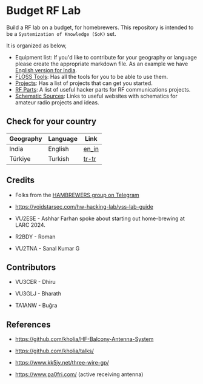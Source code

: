 # Budget RF Lab

Build a RF lab on a budget,  for homebrewers. This repository is intended to be a `Systemization of Knowledge (SoK)` set.

It is organized as below,
- Equipment list: If you'd like to contribute for your geography or language please create the appropriate markdown file. As an example we have [English version for India](en_in.md).
- [FLOSS Tools](FLOSS_Tools.md): Has all the tools for you to be able to use them.
- [Projects](Projects.md): Has a list of projects that can get you started.
- [RF Parts](RFParts.md): A list of useful hacker parts for RF communications projects.
- [Schematic Sources](SchematicSources.md): Links to useful websites with schematics for amateur radio projects and ideas.

## Check for your country

| Geography | Language | Link              |
|-----------|----------|-------------------|
| India     | English  | [en_in](en_in.md) |
| Türkiye   | Turkish  | [tr-tr](tr-tr.md) |

## Credits

- Folks from the [HAMBREWERS group on Telegram](https://t.me/+TwzGyKGe8_QI_B3y)

- https://voidstarsec.com/hw-hacking-lab/vss-lab-guide

- VU2ESE - Ashhar Farhan spoke about starting out home-brewing at LARC 2024.

- R2BDY - Roman

- VU2TNA - Sanal Kumar G

## Contributors

- VU3CER - Dhiru

- VU3GLJ - Bharath

- TA1ANW - Buğra

## References

- https://github.com/kholia/HF-Balcony-Antenna-System

- https://github.com/kholia/talks/

- https://www.kk5jy.net/three-wire-gp/

- https://www.pa0fri.com/ (active receiving antenna)
